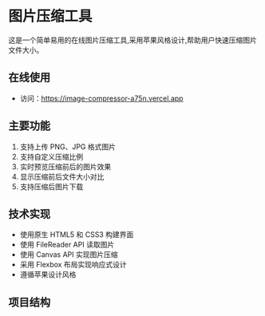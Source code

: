 # 图片压缩工具

这是一个简单易用的在线图片压缩工具,采用苹果风格设计,帮助用户快速压缩图片文件大小。

## 在线使用
- 访问：https://image-compressor-a75n.vercel.app

## 主要功能

1. 支持上传 PNG、JPG 格式图片
2. 支持自定义压缩比例
3. 实时预览压缩前后的图片效果
4. 显示压缩前后文件大小对比
5. 支持压缩后图片下载

## 技术实现
- 使用原生 HTML5 和 CSS3 构建界面
- 使用 FileReader API 读取图片
- 使用 Canvas API 实现图片压缩
- 采用 Flexbox 布局实现响应式设计
- 遵循苹果设计风格

## 项目结构 